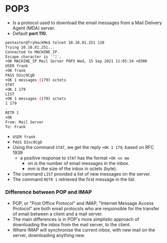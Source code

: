 # POP3

* Is a protocol used to download the email messages from a Mail Delivery Agent (MDA) server.
* Default **port 110**.

```bash
pentester@TryHackMe$ telnet 10.10.81.251 110
Trying 10.10.81.251...
Connected to MACHINE_IP.
Escape character is '^]'.
+OK MACHINE_IP Mail Server POP3 Wed, 15 Sep 2021 11:05:34 +0300 
USER frank
+OK frank
PASS D2xc9CgD
+OK 1 messages (179) octets
STAT
+OK 1 179
LIST
+OK 1 messages (179) octets
1 179
.
RETR 1
+OK
From: Mail Server 
To: Frank 
```

* `USER frank`
* `PASS D2xc9CgD`
* Using the command `STAT`, we get the reply `+OK 1 179`; based on RFC 1939
  * a positive response to `STAT` has the format `+OK nn mm`
    * _nn_ is the number of email messages in the inbox.
    * _mm_ is the size of the inbox in octets (byte).
* The command `LIST` provided a list of new messages on the server.
* The command `RETR 1` retrieved the first message in the list.

### Difference between  POP and IMAP

* POP, or "Post Office Protocol" and IMAP, "Internet Message Access Protocol" are both email protocols who are responsible for the transfer of email between a client and a mail server.
* The main differences is in POP's more simplistic approach of downloading the inbox from the mail server, to the client.
* Where IMAP will synchronise the current inbox, with new mail on the server, downloading anything new.
